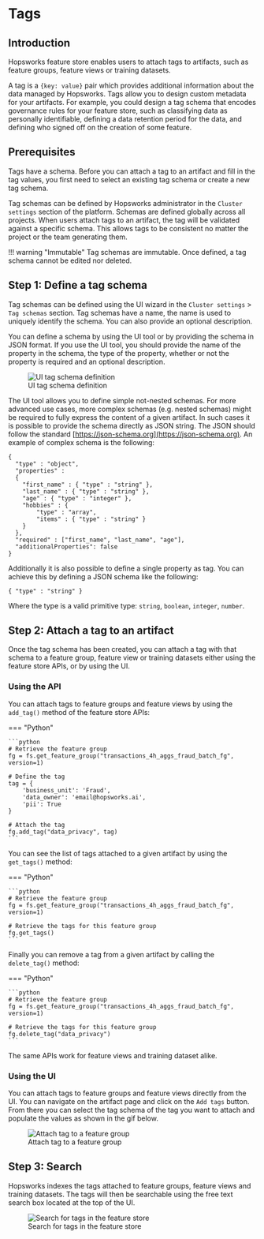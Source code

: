 # Tags 

## Introduction

Hopsworks feature store enables users to attach tags to artifacts, such as feature groups, feature views or training datasets.

A tag is a `{key: value}` pair which provides additional information about the data managed by Hopsworks. Tags allow you to design custom metadata for your artifacts. For example, you could design a tag schema that encodes governance rules for your feature store, such as classifying data as personally identifiable, defining a data retention period for the data, and defining who signed off on the creation of some feature.

## Prerequisites

Tags have a schema. Before you can attach a tag to an artifact and fill in the tag values, you first need to select an existing tag schema or create a new tag schema.

Tag schemas can be defined by Hopsworks administrator in the `Cluster settings` section of the platform. Schemas are defined globally across all projects. When users attach tags to an artifact, the tag will be validated against a specific schema. This allows tags to be consistent no matter the project or the team generating them. 

!!! warning "Immutable"
    Tag schemas are immutable. Once defined, a tag schema cannot be edited nor deleted. 

## Step 1: Define a tag schema

Tag schemas can be defined using the UI wizard in the `Cluster settings` > `Tag schemas` section. 
Tag schemas have a name, the name is used to uniquely identify the schema. You can also provide an optional description.

You can define a schema by using the UI tool or by providing the schema in JSON format.
If you use the UI tool, you should provide the name of the property in the schema, the type of the property, whether or not the property is required and an optional description. 

<p align="center">
  <figure>
    <img src="../../../../assets/images/guides/tags/tags_schema_simple.png" alt="UI tag schema definition">
    <figcaption>UI tag schema definition</figcaption>
  </figure>
</p>

The UI tool allows you to define simple not-nested schemas. For more advanced use cases, more complex schemas (e.g. nested schemas) might be required to fully express the content of a given artifact.
In such cases it is possible to provide the schema directly as JSON string. The JSON should follow the standard [https://json-schema.org](https://json-schema.org). An example of complex schema is the following:

```
{
  "type" : "object",
  "properties" :
  {
    "first_name" : { "type" : "string" },
    "last_name" : { "type" : "string" },
    "age" : { "type" : "integer" },
    "hobbies" : {
        "type" : "array",
        "items" : { "type" : "string" }
    }
  },
  "required" : ["first_name", "last_name", "age"],
  "additionalProperties": false
}
```

Additionally it is also possible to define a single property as tag. You can achieve this by defining a JSON schema like the following:

```
{ "type" : "string" }
```

Where the type is a valid primitive type: `string`, `boolean`, `integer`, `number`.

## Step 2: Attach a tag to an artifact

Once the tag schema has been created, you can attach a tag with that schema to a feature group, feature view or training datasets either using the feature store APIs, or by using the UI.

### Using the API

You can attach tags to feature groups and feature views by using the `add_tag()` method of the feature store APIs:

=== "Python"

    ```python
    # Retrieve the feature group
    fg = fs.get_feature_group("transactions_4h_aggs_fraud_batch_fg", version=1)

    # Define the tag
    tag = {
        'business_unit': 'Fraud',
        'data_owner': 'email@hopsworks.ai',
        'pii': True
    }

    # Attach the tag
    fg.add_tag("data_privacy", tag) 
    ```

You can see the list of tags attached to a given artifact by using the `get_tags()` method:

=== "Python"

    ```python
    # Retrieve the feature group
    fg = fs.get_feature_group("transactions_4h_aggs_fraud_batch_fg", version=1)

    # Retrieve the tags for this feature group 
    fg.get_tags()
    ```

Finally you can remove a tag from a given artifact by calling the `delete_tag()` method:

=== "Python"

    ```python
    # Retrieve the feature group
    fg = fs.get_feature_group("transactions_4h_aggs_fraud_batch_fg", version=1)

    # Retrieve the tags for this feature group 
    fg.delete_tag("data_privacy")
    ```

The same APIs work for feature views and training dataset alike.

### Using the UI

You can attach tags to feature groups and feature views directly from the UI. You can navigate on the artifact page and click on the `Add tags` button. From there you can select the tag schema of the tag you want to attach and populate the values as shown in the gif below.

<p align="center">
  <figure>
    <img src="../../../../assets/images/guides/tags/tags_ui.gif" alt="Attach tag to a feature group">
    <figcaption>Attach tag to a feature group</figcaption>
  </figure>
</p>

## Step 3: Search

Hopsworks indexes the tags attached to feature groups, feature views and training datasets. The tags will then be searchable using the free text search box located at the top of the UI. 

<p align="center">
  <figure>
    <img src="../../../../assets/images/guides/tags/search_ui.gif" alt="Search for tags in the feature store">
    <figcaption>Search for tags in the feature store</figcaption>
  </figure>
</p>